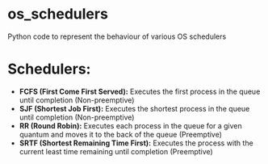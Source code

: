 # os_schedulers
Python code to represent the behaviour of various OS schedulers

# Schedulers:
  * <b>FCFS (First Come First Served):</b> Executes the first process in the queue until completion (Non-preemptive)
  * <b>SJF (Shortest Job First):</b> Executes the shortest process in the queue until completion (Non-preemptive)
  * <b>RR (Round Robin):</b> Executes each process in the queue for a given quantum and moves it to the back of the queue (Preemptive)
  * <b>SRTF (Shortest Remaining Time First):</b> Executes the process with the current least time remaining until completion (Preemptive)
